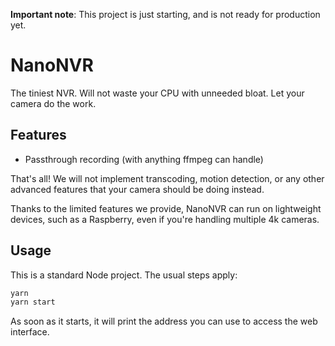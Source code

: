 **Important note**: This project is just starting, and is not ready for production yet.

# NanoNVR

The tiniest NVR. Will not waste your CPU with unneeded bloat.
Let your camera do the work.

## Features

- Passthrough recording (with anything ffmpeg can handle)

That's all! We will not implement transcoding, motion detection, or any other
advanced features that your camera should be doing instead.

Thanks to the limited features we provide, NanoNVR can run on lightweight
devices, such as a Raspberry, even if you're handling multiple 4k cameras.

## Usage

This is a standard Node project. The usual steps apply:

```sh
yarn
yarn start
```

As soon as it starts, it will print the address you can use to access the web interface.
